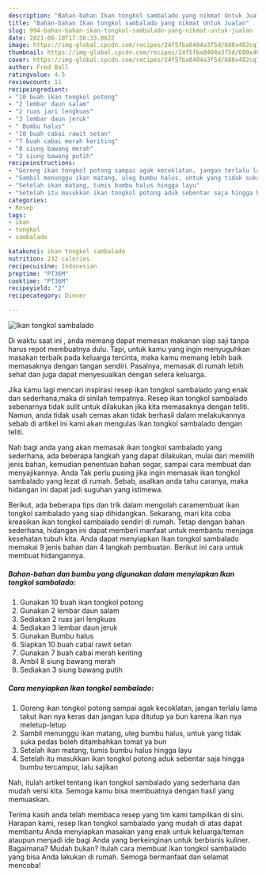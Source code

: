 ```yaml
---
description: "Bahan-bahan Ikan tongkol sambalado yang nikmat Untuk Jualan"
title: "Bahan-bahan Ikan tongkol sambalado yang nikmat Untuk Jualan"
slug: 994-bahan-bahan-ikan-tongkol-sambalado-yang-nikmat-untuk-jualan
date: 2021-06-10T17:56:33.862Z
image: https://img-global.cpcdn.com/recipes/24f5fba8404a3f5d/680x482cq70/ikan-tongkol-sambalado-foto-resep-utama.jpg
thumbnail: https://img-global.cpcdn.com/recipes/24f5fba8404a3f5d/680x482cq70/ikan-tongkol-sambalado-foto-resep-utama.jpg
cover: https://img-global.cpcdn.com/recipes/24f5fba8404a3f5d/680x482cq70/ikan-tongkol-sambalado-foto-resep-utama.jpg
author: Fred Ball
ratingvalue: 4.5
reviewcount: 11
recipeingredient:
- "10 buah ikan tongkol potong"
- "2 lembar daun salam"
- "2 ruas jari lengkuas"
- "3 lembar daun jeruk"
- " Bumbu halus"
- "10 buah cabai rawit setan"
- "7 buah cabai merah keriting"
- "8 siung bawang merah"
- "3 siung bawang putih"
recipeinstructions:
- "Goreng ikan tongkol potong sampai agak kecoklatan, jangan terlalu lama takut ikan nya keras dan jangan lupa ditutup ya bun karena ikan nya meletup-letup"
- "Sambil menunggu ikan matang, uleg bumbu halus, untuk yang tidak suka pedas boleh ditambahkan tomat ya bun"
- "Setelah ikan matang, tumis bumbu halus hingga layu"
- "Setelah itu masukkan ikan tongkol potong aduk sebentar saja hingga bumbu tercampur, lalu sajikan"
categories:
- Resep
tags:
- ikan
- tongkol
- sambalado

katakunci: ikan tongkol sambalado 
nutrition: 232 calories
recipecuisine: Indonesian
preptime: "PT36M"
cooktime: "PT36M"
recipeyield: "2"
recipecategory: Dinner

---
```



![Ikan tongkol sambalado](https://img-global.cpcdn.com/recipes/24f5fba8404a3f5d/680x482cq70/ikan-tongkol-sambalado-foto-resep-utama.jpg)

Di waktu  saat ini , anda memang dapat memesan makanan siap saji tanpa harus repot membuatnya dulu. Tapi, untuk kamu yang ingin menyuguhkan masakan terbaik pada keluarga tercinta, maka kamu memang lebih baik memasaknya dengan tangan sendiri. Pasalnya, memasak di rumah lebih sehat dan juga dapat menyesuaikan dengan selera keluarga.

Jika kamu lagi mencari inspirasi resep ikan tongkol sambalado yang enak dan sederhana,maka di sinilah tempatnya. Resep ikan tongkol sambalado  sebenarnya tidak sulit untuk dilakukan jika kita memasaknya dengan teliti. Namun, anda tidak usah cemas akan tidak berhasil dalam melakukannya 
sebab di artikel ini kami akan mengulas ikan tongkol sambalado dengan teliti.  



Nah bagi anda yang akan memasak ikan tongkol sambalado yang sederhana, ada beberapa langkah yang dapat dilakukan, mulai dari memilih jenis bahan, kemudian penentuan bahan segar, sampai cara membuat dan menyajikannya. Anda Tak perlu pusing jika ingin memasak ikan tongkol sambalado yang lezat di rumah. Sebab, asalkan anda  tahu caranya, maka hidangan ini dapat jadi suguhan yang istimewa.

Berikut, ada beberapa tips dan trik dalam mengolah caramembuat ikan tongkol sambalado yang siap dihidangkan. Sekarang, mari kita coba kreasikan ikan tongkol sambalado sendiri di rumah. Tetap dengan bahan sederhana, hidangan ini dapat memberi manfaat untuk membantu menjaga kesehatan tubuh kita. Anda dapat menyiapkan Ikan tongkol sambalado memakai 9 jenis bahan dan 4 langkah pembuatan. Berikut ini cara untuk membuat hidangannya.

<!--inarticleads1-->

##### Bahan-bahan dan bumbu yang digunakan dalam menyiapkan Ikan tongkol sambalado:

1. Gunakan 10 buah ikan tongkol potong
1. Gunakan 2 lembar daun salam
1. Sediakan 2 ruas jari lengkuas
1. Sediakan 3 lembar daun jeruk
1. Gunakan  Bumbu halus
1. Siapkan 10 buah cabai rawit setan
1. Gunakan 7 buah cabai merah keriting
1. Ambil 8 siung bawang merah
1. Sediakan 3 siung bawang putih




<!--inarticleads2-->

##### Cara menyiapkan Ikan tongkol sambalado:

1. Goreng ikan tongkol potong sampai agak kecoklatan, jangan terlalu lama takut ikan nya keras dan jangan lupa ditutup ya bun karena ikan nya meletup-letup
1. Sambil menunggu ikan matang, uleg bumbu halus, untuk yang tidak suka pedas boleh ditambahkan tomat ya bun
1. Setelah ikan matang, tumis bumbu halus hingga layu
1. Setelah itu masukkan ikan tongkol potong aduk sebentar saja hingga bumbu tercampur, lalu sajikan




Nah, itulah artikel tentang  ikan tongkol sambalado  yang sederhana dan mudah versi kita. Semoga kamu bisa membuatnya dengan hasil yang memuaskan. 

Terima kasih anda telah membaca resep yang tim kami tampilkan di sini. Harapan kami, resep  Ikan tongkol sambalado yang mudah di atas dapat membantu Anda menyiapkan masakan yang enak untuk keluarga/teman ataupun menjadi ide bagi Anda yang berkeinginan untuk berbisnis kuliner. Bagaimana? Mudah bukan? Itulah cara membuat ikan tongkol sambalado yang bisa Anda lakukan di rumah. Semoga bermanfaat dan selamat mencoba!

